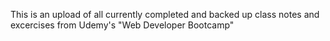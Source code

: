 This is an upload of all currently completed and backed up class notes and excercises from Udemy's "Web Developer Bootcamp"

